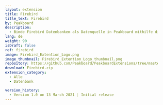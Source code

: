 ```yaml
---
layout: extension
title: Firebird
title_text: Firebird
by: Peakboard
description: 
  - Binde Firebird Datenbanken als Datenquelle in Peakboard mithilfe dieser Extension an.
lang: de
weight: 90
isDraft: false
ref: firebird
image: Firebird_Extention_Logo.png
image_thumbnail: Firebird_Extention_Logo_thumbnail.png
repository: https://github.com/Peakboard/PeakboardExtensions/tree/master/Firebird
download: Firebird.zip
extension_category:
  - Alle
  - Datenbank

version_history:
  - Version 1.0 on 13 March 2021 | Initial release
---
```

